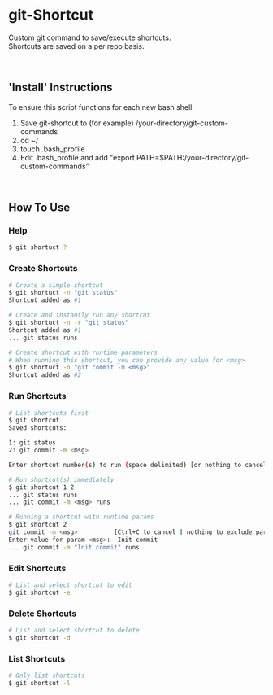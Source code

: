 # git-Shortcut

Custom git command to save/execute shortcuts.<br>
Shortcuts are saved on a per repo basis.

<br>

## 'Install' Instructions

To ensure this script functions for each new bash shell:
1. Save git-shortcut to (for example) /your-directory/git-custom-commands
2. cd ~/
3. touch .bash_profile
4. Edit .bash_profile and add "export PATH=$PATH:/your-directory/git-custom-commands"

<br>

## How To Use

### Help
```bash
$ git shortuct ?
```

### Create Shortcuts
```bash
# Create a simple shortcut
$ git shortuct -n "git status"
Shortcut added as #1

# Create and instantly run any shortcut
$ git shortuct -n -r "git status"
Shortcut added as #1
... git status runs

# Create shortcut with runtime parameters
# When running this shortcut, you can provide any value for <msg>
$ git shortuct -n "git commit -m <msg>"
Shortcut added as #2
```

### Run Shortcuts
```bash
# List shortcuts first
$ git shortcut
Saved shortcuts:

1: git status
2: git commit -m <msg>

Enter shortcut number(s) to run (space delimited) [or nothing to cancel]:

# Run shortcut(s) immediately
$ git shortcut 1 2
... git status runs
... git commit -m <msg> runs

# Running a shortcut with runtime params
$ git shortcut 2
git commit -m <msg>          [Ctrl+C to cancel | nothing to exclude param]
Enter value for param <msg>:  Init commit
... git commit -m "Init commit" runs
```

### Edit Shortcuts
```bash
# List and select shortcut to edit
$ git shortcut -e
```

### Delete Shortcuts
```bash
# List and select shortcut to delete
$ git shortcut -d
```

### List Shortcuts
```bash
# Only list shortcuts
$ git shortcut -l
```